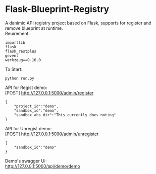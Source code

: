 # Flask-Blueprint-Registry
A danimic API registry project based on Flask, supports for register and remove blueprint at runtime.  
Reuirement:  
```
importlib
flask
flask_restplus
gevent
werkzeug==0.16.0
```
To Start:
```
python run.py
```

API for Regist  demo:  
[POST] http://127.0.0.1:5000/admin/register  
```
{
    "project_id":"demo",
    "sandbox_id":"demo",
    "sandbox_abs_dir":"This currently does noting"
}
```
API for Unregist demo:  
[POST] http://127.0.0.1:5000/admin/unregister  
```
{
    "sandbox_id":"demo"
}
```
Demo's swagger UI:  
http://127.0.0.1:5000/api/demo/demo
